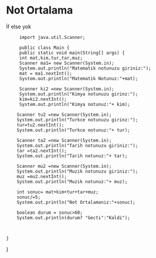 # Not Ortalama
İf else yok


         import java.util.Scanner;

         public class Main {
         public static void main(String[] args) {
         int mat,kim,tur,tar,muz;
         Scanner ma1= new Scanner(System.in);
         System.out.println("Matematik notunuzu giriniz:");
         mat = ma1.nextInt();
         System.out.println("Matematik Notunuz:"+mat);

         Scanner ki2 =new Scanner(System.in);
         System.out.println("Kimya notunuzu girinz:");
         kim=ki2.nextInt();
         System.out.println("Kimya notunuz:"+ kim);

        Scanner tu2 =new Scanner(System.in);
        System.out.println("Turkce notunuzu girinz:");
        tur=tu2.nextInt();
        System.out.println("Turkce notunuz:"+ tur);

        Scanner ta2 =new Scanner(System.in);
        System.out.println("Tarih notunuzu giriniz:");
        tar =ta2.nextInt();
        System.out.println("Tarih notunuz:"+ tar);

        Scanner mu2 =new Scanner(System.in);
        System.out.println("Muzik notunuzu giriniz:");
        muz =mu2.nextInt();
        System.out.println("Muzik notunuz:"+ muz);

        int sonuc= mat+kim+tur+tar+muz;
        sonuc/=5;
        System.out.println("Not Ortalamaniz:"+sonuc);

        boolean durum = sonuc>60;
        System.out.println(durum? "Gecti":"Kaldi");



    }
}
